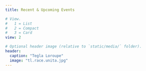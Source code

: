 ```yaml
---
title: Recent & Upcoming Events

# View.
#   1 = List
#   2 = Compact
#   3 = Card
view: 2

# Optional header image (relative to `static/media/` folder).
header:
  caption: "Tegla Loroupe"
  image: "tl.race.unita.jpg"
---
```

